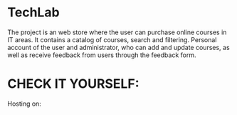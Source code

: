 # TechLab
The project is an web store where the user can purchase online courses in IT areas. It contains a catalog of courses, search and filtering. Personal account of the user and administrator, who can add and update courses, as well as receive feedback from users through the feedback form.

# CHECK IT YOURSELF:
Hosting on: